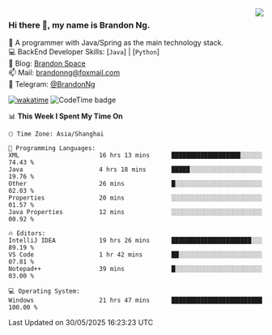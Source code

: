 <img  align="right" src="https://github-readme-stats-brandon0824.vercel.app/api/top-langs/?username=brandon0824&layout=compact">

### Hi there 👋, my name is Brandon Ng.

🌱 A programmer with Java/Spring as the main technology stack.  
💻 BackEnd Developer Skills: [`Java`] | [`Python`]  
📝 Blog: [Brandon Space](https://blog.brandonng.cc)  
📫 Mail: brandonng@foxmail.com  
📰 Telegram: [@BrandonNg](https://t.me/BrandonNg24)  

[![wakatime](https://wakatime.com/badge/user/940cafbf-f9d5-4b24-9a07-19bb072f52bb.svg)](https://wakatime.com/@940cafbf-f9d5-4b24-9a07-19bb072f52bb)
![CodeTime badge](https://img.shields.io/endpoint?style=flat-square&url=https%3A%2F%2Fapi.codetime.dev%2Fshield%3Fid%3D128%26project%3D%26in%3D604800000)

<!--START_SECTION:waka-->
📊 **This Week I Spent My Time On** 

```text
🕑︎ Time Zone: Asia/Shanghai

💬 Programming Languages: 
XML                      16 hrs 13 mins      ███████████████████░░░░░░   74.43 % 
Java                     4 hrs 18 mins       █████░░░░░░░░░░░░░░░░░░░░   19.76 % 
Other                    26 mins             █░░░░░░░░░░░░░░░░░░░░░░░░   02.03 % 
Properties               20 mins             ░░░░░░░░░░░░░░░░░░░░░░░░░   01.57 % 
Java Properties          12 mins             ░░░░░░░░░░░░░░░░░░░░░░░░░   00.92 % 

🔥 Editors: 
IntelliJ IDEA            19 hrs 26 mins      ██████████████████████░░░   89.19 % 
VS Code                  1 hr 42 mins        ██░░░░░░░░░░░░░░░░░░░░░░░   07.81 % 
Notepad++                39 mins             █░░░░░░░░░░░░░░░░░░░░░░░░   03.00 % 

💻 Operating System: 
Windows                  21 hrs 47 mins      █████████████████████████   100.00 % 
```


 Last Updated on 30/05/2025 16:23:23 UTC
<!--END_SECTION:waka-->
